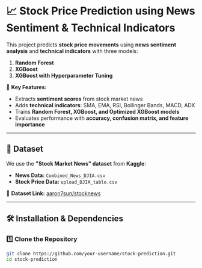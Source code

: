 # 📈 Stock Price Prediction using News Sentiment & Technical Indicators  

This project predicts **stock price movements** using **news sentiment analysis** and **technical indicators** with three models:  
1. **Random Forest**  
2. **XGBoost**  
3. **XGBoost with Hyperparameter Tuning**  

🚀 **Key Features:**  
- Extracts **sentiment scores** from stock market news  
- Adds **technical indicators**: SMA, EMA, RSI, Bollinger Bands, MACD, ADX  
- Trains **Random Forest, XGBoost, and Optimized XGBoost models**  
- Evaluates performance with **accuracy, confusion matrix, and feature importance**  

---

## **📂 Dataset**  
We use the **"Stock Market News" dataset** from **Kaggle**:  
- **News Data:** `Combined_News_DJIA.csv`  
- **Stock Price Data:** `upload_DJIA_table.csv`  

📌 **Dataset Link:** [aaron7sun/stocknews](https://www.kaggle.com/datasets/aaron7sun/stocknews)  

---

## **🛠 Installation & Dependencies**  
### **1️⃣ Clone the Repository**  
```bash
git clone https://github.com/your-username/stock-prediction.git
cd stock-prediction
